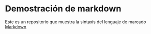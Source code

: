 # Demostración de markdown
Este es un repositorio que muestra la sintaxis del lenguaje de marcado [Markdown]([https://sigenr.github.io/2025-i/06-markdown.html](https://en.wikipedia.org/wiki/Markdown)).

